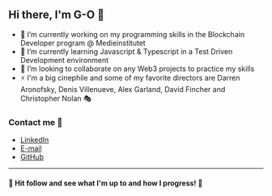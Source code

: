 ## Hi there, I'm G-O 👋

<!--
**G-jacobsson/G-jacobsson** is a ✨ _special_ ✨ repository because its `README.md` (this file) appears on your GitHub profile.

Here are some ideas to get you started: -->

- 🔭 I’m currently working on my programming skills in the Blockchain Developer program @ Medieinstitutet
- 🌱 I’m currently learning Javascript & Typescript in a Test Driven Development environment
- 👯 I’m looking to collaborate on any Web3 projects to practice my skills
- ⚡ I'm a big cinephile and some of my favorite directors are Darren Aronofsky, Denis Villenueve, Alex Garland, David Fincher and Christopher Nolan 🎭

### Contact me 📲

  - [LinkedIn](https://www.linkedin.com/in/gert-ove-eng-jacobsson-92690b1b4/)
  - [E-mail](mailto:geo.jacobsson@gmail.com)
  - [GitHub](https://github.com/G-jacobsson)

_________________________________________________________________________________________________________
#### 🦆 Hit follow and see what I'm up to and how I progress! 🦆
